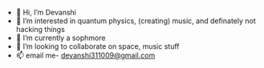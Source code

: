 - 👋 Hi, I’m Devanshi
- 👀 I’m interested in quantum physics, (creating) music, and definately not hacking things 
- 🌱 I’m currently a sophmore
- 💞️ I’m looking to collaborate on space, music stuff
- 📫 email me- devanshi311009@gmail.com

<!---
devanshi3109/devanshi3109 is a ✨ special ✨ repository because its `README.md` (this file) appears on your GitHub profile.
You can click the Preview link to take a look at your changes.
--->
